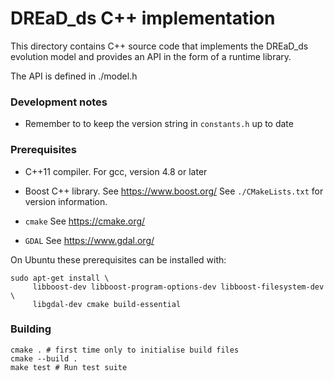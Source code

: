 # DREaD_ds C++ implementation

This directory contains C++ source code that implements the DREaD_ds
evolution model and provides an API in the form of a runtime library.

The API is defined in ./model.h

### Development notes

* Remember to to keep the version string in `constants.h` up to date


### Prerequisites

* C++11 compiler. For gcc, version 4.8 or later

* Boost C++ library. See https://www.boost.org/
  See `./CMakeLists.txt` for version information.

* `cmake`
  See https://cmake.org/

* `GDAL`
  See  https://www.gdal.org/

On Ubuntu these prerequisites can be installed with:

  ```
  sudo apt-get install \
       libboost-dev libboost-program-options-dev libboost-filesystem-dev \
       libgdal-dev cmake build-essential
  ```


### Building
```
cmake . # first time only to initialise build files
cmake --build .
make test # Run test suite
```

